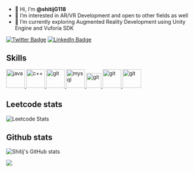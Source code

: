 - 👋 Hi, I’m <strong> @shitijG118 </strong>
- 👀 I’m interested in AR/VR Development and open to other fields as well
- 🌱 I’m currently exploring Augmented Reality Development using Unity Engine and Vuforia SDK

[![Twitter Badge](https://img.shields.io/badge/Twitter-Profile-informational?style=flat&logo=twitter&logoColor=white&color=1CA2F1)](https://x.com/shitij_gaur)
[![LinkedIn Badge](https://img.shields.io/badge/LinkedIn-Profile-informational?style=flat&logo=linkedin&logoColor=white&color=0D76A8)](https://www.linkedin.com/in/shitij-gaur18/)

## Skills

<a href="https://www.java.com/en/" target="_blank" rel="noreferrer"><img src="https://www.vectorlogo.zone/logos/java/java-icon.svg" alt="java" height="50"/> </a><a href="https://isocpp.org/" target="_blank" rel="noreferrer"><img src="https://upload.wikimedia.org/wikipedia/commons/1/18/ISO_C%2B%2B_Logo.svg" alt="c++" height="50"/> </a>
<a href="https://unity.com/" target="_blank" rel="noreferrer"> <img src="https://upload.wikimedia.org/wikipedia/commons/4/4f/Csharp_Logo.png" alt="git" width="50" height="50"/> </a> 
<a href="https://www.mysql.com/" target="_blank" rel="noreferrer"><img src="https://www.vectorlogo.zone/logos/mysql/mysql-ar21.svg" alt="mysql" height="50"/> </a>
<a href="https://git-scm.com/" target="_blank" rel="noreferrer"> <img src="https://www.vectorlogo.zone/logos/git-scm/git-scm-icon.svg" alt="git" width="40" height="40"/> </a> 
<a href="https://unity.com/" target="_blank" rel="noreferrer"> <img src="https://w7.pngwing.com/pngs/426/535/png-transparent-unity-new-logo-tech-companies-thumbnail.png" alt="git" width="50" height="50"/> </a> 
<a href="https://unity.com/" target="_blank" rel="noreferrer"> <img src="https://global.discourse-cdn.com/business7/uploads/vuforia/original/1X/1bd39d7b17a9c4e9732ca6675abe1036462a368a.png" alt="git" width="50" height="50"/> </a> 




## Leetcode stats

![Leetcode Stats](https://leetcard.jacoblin.cool/sgaur_18?theme=dark&font=Arial)


## Github stats


![Shitij's GitHub stats](https://github-readme-stats.vercel.app/api?username=shitijG118&show_icons=true&theme=radical)
 <br>
<div align="center"><img src="http://github-readme-streak-stats.herokuapp.com?user=shitijG118&theme=radical&background=000000" align="left" /></div> 
<br>
<!-- <div align="center">[![Top Langs](https://github-readme-stats.vercel.app/api/top-langs/?username=satyacasm&layout=compact&theme=vision-friendly-dark)](https://github.com/anuraghazra/github-readme-stats)</div>   -->

<br/>  
<!--
**shitijG118/shitijG118** is a ✨ _special_ ✨ repository because its `README.md` (this file) appears on your GitHub profile.

Here are some ideas to get you started:

- 🔭 I’m currently working on ...
- 🌱 I’m currently learning ...
- 👯 I’m looking to collaborate on ...
- 🤔 I’m looking for help with ...
- 💬 Ask me about ...
- 📫 How to reach me: ...
- 😄 Pronouns: ...
- ⚡ Fun fact: ...
-->
